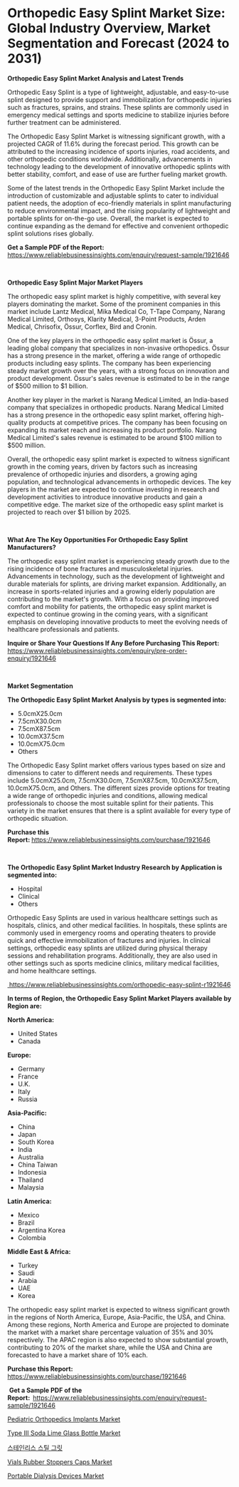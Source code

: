 <p><h1>Orthopedic Easy Splint Market Size: Global Industry Overview, Market Segmentation and Forecast (2024 to 2031)</h1></p><p><strong>Orthopedic Easy Splint Market Analysis and Latest Trends</strong></p>
<p><p>Orthopedic Easy Splint is a type of lightweight, adjustable, and easy-to-use splint designed to provide support and immobilization for orthopedic injuries such as fractures, sprains, and strains. These splints are commonly used in emergency medical settings and sports medicine to stabilize injuries before further treatment can be administered.</p><p>The Orthopedic Easy Splint Market is witnessing significant growth, with a projected CAGR of 11.6% during the forecast period. This growth can be attributed to the increasing incidence of sports injuries, road accidents, and other orthopedic conditions worldwide. Additionally, advancements in technology leading to the development of innovative orthopedic splints with better stability, comfort, and ease of use are further fueling market growth.</p><p>Some of the latest trends in the Orthopedic Easy Splint Market include the introduction of customizable and adjustable splints to cater to individual patient needs, the adoption of eco-friendly materials in splint manufacturing to reduce environmental impact, and the rising popularity of lightweight and portable splints for on-the-go use. Overall, the market is expected to continue expanding as the demand for effective and convenient orthopedic splint solutions rises globally.</p></p>
<p><strong>Get a Sample PDF of the Report:&nbsp;</strong> <a href="https://www.reliablebusinessinsights.com/enquiry/request-sample/1921646">https://www.reliablebusinessinsights.com/enquiry/request-sample/1921646</a></p>
<p>&nbsp;</p>
<p><strong>Orthopedic Easy Splint Major Market Players</strong></p>
<p><p>The orthopedic easy splint market is highly competitive, with several key players dominating the market. Some of the prominent companies in this market include Lantz Medical, Mika Medical Co, T-Tape Company, Narang Medical Limited, Orthosys, Klarity Medical, 3-Point Products, Arden Medical, Chrisofix, Össur, Corflex, Bird and Cronin.</p><p>One of the key players in the orthopedic easy splint market is Össur, a leading global company that specializes in non-invasive orthopedics. Össur has a strong presence in the market, offering a wide range of orthopedic products including easy splints. The company has been experiencing steady market growth over the years, with a strong focus on innovation and product development. Össur's sales revenue is estimated to be in the range of $500 million to $1 billion.</p><p>Another key player in the market is Narang Medical Limited, an India-based company that specializes in orthopedic products. Narang Medical Limited has a strong presence in the orthopedic easy splint market, offering high-quality products at competitive prices. The company has been focusing on expanding its market reach and increasing its product portfolio. Narang Medical Limited's sales revenue is estimated to be around $100 million to $500 million.</p><p>Overall, the orthopedic easy splint market is expected to witness significant growth in the coming years, driven by factors such as increasing prevalence of orthopedic injuries and disorders, a growing aging population, and technological advancements in orthopedic devices. The key players in the market are expected to continue investing in research and development activities to introduce innovative products and gain a competitive edge. The market size of the orthopedic easy splint market is projected to reach over $1 billion by 2025.</p></p>
<p>&nbsp;</p>
<p><strong>What Are The Key Opportunities For Orthopedic Easy Splint Manufacturers?</strong></p>
<p><p>The orthopedic easy splint market is experiencing steady growth due to the rising incidence of bone fractures and musculoskeletal injuries. Advancements in technology, such as the development of lightweight and durable materials for splints, are driving market expansion. Additionally, an increase in sports-related injuries and a growing elderly population are contributing to the market's growth. With a focus on providing improved comfort and mobility for patients, the orthopedic easy splint market is expected to continue growing in the coming years, with a significant emphasis on developing innovative products to meet the evolving needs of healthcare professionals and patients.</p></p>
<p><strong>Inquire or Share Your Questions If Any Before Purchasing This Report:</strong> <a href="https://www.reliablebusinessinsights.com/enquiry/pre-order-enquiry/1921646">https://www.reliablebusinessinsights.com/enquiry/pre-order-enquiry/1921646</a></p>
<p>&nbsp;</p>
<p><strong>Market Segmentation</strong></p>
<p><strong>The Orthopedic Easy Splint Market Analysis by types is segmented into:</strong></p>
<p><ul><li>5.0cmX25.0cm</li><li>7.5cmX30.0cm</li><li>7.5cmX87.5cm</li><li>10.0cmX37.5cm</li><li>10.0cmX75.0cm</li><li>Others</li></ul></p>
<p><p>The Orthopedic Easy Splint market offers various types based on size and dimensions to cater to different needs and requirements. These types include 5.0cmX25.0cm, 7.5cmX30.0cm, 7.5cmX87.5cm, 10.0cmX37.5cm, 10.0cmX75.0cm, and Others. The different sizes provide options for treating a wide range of orthopedic injuries and conditions, allowing medical professionals to choose the most suitable splint for their patients. This variety in the market ensures that there is a splint available for every type of orthopedic situation.</p></p>
<p><strong>Purchase this Report:&nbsp;</strong><a href="https://www.reliablebusinessinsights.com/purchase/1921646">https://www.reliablebusinessinsights.com/purchase/1921646</a></p>
<p>&nbsp;</p>
<p><strong>The Orthopedic Easy Splint Market Industry Research by Application is segmented into:</strong></p>
<p><ul><li>Hospital</li><li>Clinical</li><li>Others</li></ul></p>
<p><p>Orthopedic Easy Splints are used in various healthcare settings such as hospitals, clinics, and other medical facilities. In hospitals, these splints are commonly used in emergency rooms and operating theaters to provide quick and effective immobilization of fractures and injuries. In clinical settings, orthopedic easy splints are utilized during physical therapy sessions and rehabilitation programs. Additionally, they are also used in other settings such as sports medicine clinics, military medical facilities, and home healthcare settings.</p></p>
<p><a href="https://www.reliablebusinessinsights.com/orthopedic-easy-splint-r1921646">&nbsp;https://www.reliablebusinessinsights.com/orthopedic-easy-splint-r1921646</a></p>
<p><strong>In terms of Region, the Orthopedic Easy Splint Market Players available by Region are:</strong></p>
<p>
    <p> <strong> North America: </strong>
        <ul>
            <li>United States</li>
            <li>Canada</li>
        </ul>
        </p> 
    <p> <strong> Europe: </strong>
        <ul>
            <li>Germany</li>
            <li>France</li>
            <li>U.K.</li>
            <li>Italy</li>
            <li>Russia</li>
        </ul>
        </p> 
    <p> <strong> Asia-Pacific: </strong>
        <ul>
            <li>China</li>
            <li>Japan</li>
            <li>South Korea</li>
            <li>India</li>
            <li>Australia</li>
            <li>China Taiwan</li>
            <li>Indonesia</li>
            <li>Thailand</li>
            <li>Malaysia</li>
        </ul>
        </p> 
    <p> <strong> Latin America: </strong>
        <ul>
            <li>Mexico</li>
            <li>Brazil</li>
            <li>Argentina Korea</li>
            <li>Colombia</li>
        </ul>
        </p> 
    <p> <strong> Middle East & Africa: </strong>
        <ul>
            <li>Turkey</li>
            <li>Saudi</li>
            <li>Arabia</li>
            <li>UAE</li>
            <li>Korea</li>
        </ul>
    </p>
    </p>
<p><p>The orthopedic easy splint market is expected to witness significant growth in the regions of North America, Europe, Asia-Pacific, the USA, and China. Among these regions, North America and Europe are projected to dominate the market with a market share percentage valuation of 35% and 30% respectively. The APAC region is also expected to show substantial growth, contributing to 20% of the market share, while the USA and China are forecasted to have a market share of 10% each.</p></p>
<p><strong>Purchase this Report: </strong><a href="https://www.reliablebusinessinsights.com/purchase/1921646">https://www.reliablebusinessinsights.com/purchase/1921646</a></p>
<p>&nbsp;<strong>Get a Sample PDF of the Report:&nbsp;&nbsp;</strong><a href="https://www.reliablebusinessinsights.com/enquiry/request-sample/1921646">https://www.reliablebusinessinsights.com/enquiry/request-sample/1921646</a></p>
<p><strong></strong></p>
<p><p><a href="https://github.com/AllisonKreiger/Market-Research-Report-List-1/blob/main/pediatric-orthopedics-implants-market.md">Pediatric Orthopedics Implants Market</a></p><p><a href="https://github.com/JosephMorgajjtiXfg/Market-Research-Report-List-1/blob/main/type-iii-soda-lime-glass-bottle-market.md">Type III Soda Lime Glass Bottle Market</a></p><p><a href="https://github.com/nigaleamar09/Market-Research-Report-List-2/blob/main/335960677177.md">스테인리스 스틸 그릿</a></p><p><a href="https://github.com/Dhjdj3783/Market-Research-Report-List-1/blob/main/vials-rubber-stoppers-caps-market.md">Vials Rubber Stoppers Caps Market</a></p><p><a href="https://github.com/dlwlxxqs71/Market-Research-Report-List-1/blob/main/portable-dialysis-devices-market.md">Portable Dialysis Devices Market</a></p></p>